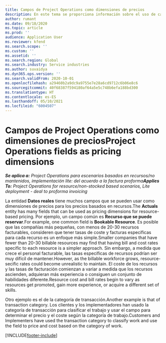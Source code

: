 ```yaml
---
title: Campos de Project Operations como dimensiones de precios
description: En este tema se proporciona información sobre el uso de campos como dimensiones de precios en Dynamics 365 Project Operations.
author: rumant
ms.date: 09/18/2020
ms.topic: article
ms.prod: ''
audience: Application User
ms.reviewer: kfend
ms.search.scope: ''
ms.custom: ''
ms.assetid: ''
ms.search.region: Global
ms.search.industry: Service industries
ms.author: suvaidya
ms.dyn365.ops.version: ''
ms.search.validFrom: 2020-10-01
ms.openlocfilehash: a29460b2a9dc9a9755e7e28a6cd9712c6b06e8c6
ms.sourcegitcommit: 40f68387f594180af64a5e5c748b6efa188bd300
ms.translationtype: HT
ms.contentlocale: es-ES
ms.lasthandoff: 05/10/2021
ms.locfileid: "6004507"
---
```

# <a name="project-operations-fields-as-pricing-dimensions"></a><span data-ttu-id="c83cc-103">Campos de Project Operations como dimensiones de precios</span><span class="sxs-lookup"><span data-stu-id="c83cc-103">Project Operations fields as pricing dimensions</span></span>

<span data-ttu-id="c83cc-104">_**Se aplica a:** Project Operations para escenarios basados en recursos/no mantenidos, implementación lite: del acuerdo a la factura proforma_</span><span class="sxs-lookup"><span data-stu-id="c83cc-104">_**Applies To:** Project Operations for resource/non-stocked based scenarios, Lite deployment - deal to proforma invoicing_</span></span>

<span data-ttu-id="c83cc-105">La entidad **Datos reales** tiene muchos campos que se pueden usar como dimensiones de precios para los precios basados en recursos.</span><span class="sxs-lookup"><span data-stu-id="c83cc-105">The **Actuals** entity has many fields that can be used as pricing dimensions for resource-based pricing.</span></span> <span data-ttu-id="c83cc-106">Por ejemplo, un campo común es **Recurso que se puede reservar**.</span><span class="sxs-lookup"><span data-stu-id="c83cc-106">For example, one common field is **Bookable Resource**.</span></span> <span data-ttu-id="c83cc-107">Es posible que las compañías más pequeñas, con menos de 20-30 recursos facturables, consideren que tener tasas de coste y facturas específicas para cada recurso es un enfoque más simple.</span><span class="sxs-lookup"><span data-stu-id="c83cc-107">Smaller companies that have fewer than 20-30 billable resources may find that having bill and cost rates specific to each resource is a simpler approach.</span></span> <span data-ttu-id="c83cc-108">Sin embargo, a medida que crece el personal facturable, las tasas específicas de recursos podrían ser muy difícil de mantener.</span><span class="sxs-lookup"><span data-stu-id="c83cc-108">However, as the billable workforce grows, resource-secific rates could become unrealistic to maintain.</span></span> <span data-ttu-id="c83cc-109">El coste de los recursos y las tasas de facturación comienzan a variar a medida que los recursos ascienden, adquieran más experiencia o consiguen un conjunto de habilidades diferente.</span><span class="sxs-lookup"><span data-stu-id="c83cc-109">Resource cost and bill rates begin to vary as resources get promoted, gain more experience, or acquire a different set of skills.</span></span> 

<span data-ttu-id="c83cc-110">Otro ejemplo es el de la categoría de transacción.</span><span class="sxs-lookup"><span data-stu-id="c83cc-110">Another example is that of transaction category.</span></span> <span data-ttu-id="c83cc-111">Los clientes y los implementadores han usado la categoría de transacción para clasificar el trabajo y usar el campo para determinar el precio y el coste según la categoría de trabajo.</span><span class="sxs-lookup"><span data-stu-id="c83cc-111">Customers and Implementers have used the transaction category to classify work and use the field to price and cost based on the category of work.</span></span>


[!INCLUDE[footer-include](../includes/footer-banner.md)]